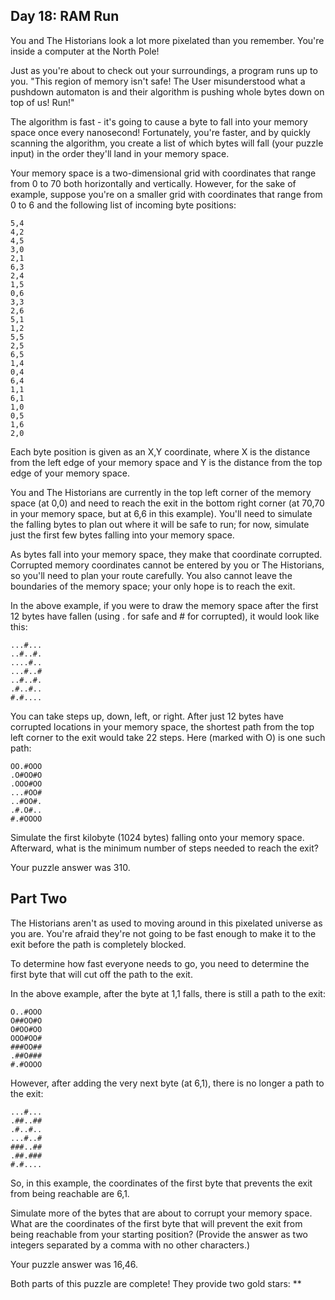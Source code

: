 Day 18: RAM Run
---------------

You and The Historians look a lot more pixelated than you remember. You're inside a computer at the North Pole!

Just as you're about to check out your surroundings, a program runs up to you. "This region of memory isn't safe! The
User misunderstood what a pushdown automaton is and their algorithm is pushing whole bytes down on top of us! Run!"

The algorithm is fast - it's going to cause a byte to fall into your memory space once every nanosecond! Fortunately,
you're faster, and by quickly scanning the algorithm, you create a list of which bytes will fall (your puzzle input) in
the order they'll land in your memory space.

Your memory space is a two-dimensional grid with coordinates that range from 0 to 70 both horizontally and vertically.
However, for the sake of example, suppose you're on a smaller grid with coordinates that range from 0 to 6 and the
following list of incoming byte positions:
```
5,4
4,2
4,5
3,0
2,1
6,3
2,4
1,5
0,6
3,3
2,6
5,1
1,2
5,5
2,5
6,5
1,4
0,4
6,4
1,1
6,1
1,0
0,5
1,6
2,0
```
Each byte position is given as an X,Y coordinate, where X is the distance from the left edge of your memory space and Y
is the distance from the top edge of your memory space.

You and The Historians are currently in the top left corner of the memory space (at 0,0) and need to reach the exit in
the bottom right corner (at 70,70 in your memory space, but at 6,6 in this example). You'll need to simulate the falling
bytes to plan out where it will be safe to run; for now, simulate just the first few bytes falling into your memory
space.

As bytes fall into your memory space, they make that coordinate corrupted. Corrupted memory coordinates cannot be
entered by you or The Historians, so you'll need to plan your route carefully. You also cannot leave the boundaries of
the memory space; your only hope is to reach the exit.

In the above example, if you were to draw the memory space after the first 12 bytes have fallen (using . for safe and #
for corrupted), it would look like this:
```
...#...
..#..#.
....#..
...#..#
..#..#.
.#..#..
#.#....
```
You can take steps up, down, left, or right. After just 12 bytes have corrupted locations in your memory space, the
shortest path from the top left corner to the exit would take 22 steps. Here (marked with O) is one such path:
```
OO.#OOO
.O#OO#O
.OOO#OO
...#OO#
..#OO#.
.#.O#..
#.#OOOO
```
Simulate the first kilobyte (1024 bytes) falling onto your memory space. Afterward, what is the minimum number of steps
needed to reach the exit?

Your puzzle answer was 310.

Part Two
--------

The Historians aren't as used to moving around in this pixelated universe as you are. You're afraid they're not going to
be fast enough to make it to the exit before the path is completely blocked.

To determine how fast everyone needs to go, you need to determine the first byte that will cut off the path to the exit.

In the above example, after the byte at 1,1 falls, there is still a path to the exit:

```
O..#OOO
O##OO#O
O#OO#OO
OOO#OO#
###OO##
.##O###
#.#OOOO
```
However, after adding the very next byte (at 6,1), there is no longer a path to the exit:
```
...#...
.##..##
.#..#..
...#..#
###..##
.##.###
#.#....
```
So, in this example, the coordinates of the first byte that prevents the exit from being reachable are 6,1.

Simulate more of the bytes that are about to corrupt your memory space. What are the coordinates of the first byte that
will prevent the exit from being reachable from your starting position? (Provide the answer as two integers separated by
a comma with no other characters.)

Your puzzle answer was 16,46.

Both parts of this puzzle are complete! They provide two gold stars: **